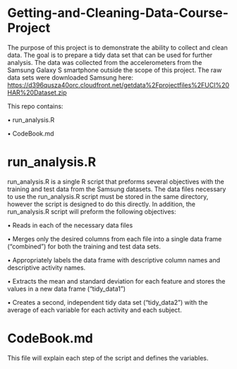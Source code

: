 # Getting-and-Cleaning-Data-Course-Project

The purpose of this project is to demonstrate the ability to collect and clean data. The goal is to prepare a tidy data set that can be used for further analysis. The data was collected from the accelerometers from the Samsung Galaxy S smartphone outside the scope of this project. The raw data sets were downloaded Samsung here: https://d396qusza40orc.cloudfront.net/getdata%2Fprojectfiles%2FUCI%20HAR%20Dataset.zip

This repo contains:

•	run_analysis.R 

•	CodeBook.md 


# run_analysis.R

run_analysis.R is a single R script that preforms several objectives with the training and test data from the Samsung datasets. The data files necessary to use the run_analysis.R script must be stored in the same directory, however the script is designed to do this directly. In addition, the run_analysis.R script will preform the following objectives:

•	Reads in each of the necessary data files

•	Merges only the desired columns from each file into a single data frame (“combined”) for both the training and test data sets.

•	Appropriately labels the data frame with descriptive column names and descriptive activity names.

•	Extracts the mean and standard deviation for each feature and stores the values in a new data frame (“tidy_data1”) 

•	Creates a second, independent tidy data set (“tidy_data2”) with the average of each variable for each activity and each subject. 


# CodeBook.md

This file will explain each step of the script and defines the variables. 



